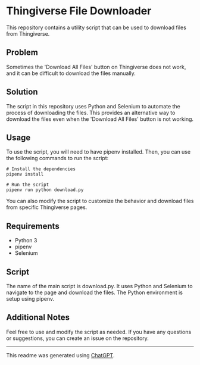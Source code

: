 # Thingiverse File Downloader

This repository contains a utility script that can be used to download files from Thingiverse.

## Problem

Sometimes the 'Download All Files' button on Thingiverse does not work, and it can be difficult to download the files manually.

## Solution

The script in this repository uses Python and Selenium to automate the process of downloading the files. This provides an alternative way to download the files even when the 'Download All Files' button is not working.

## Usage

To use the script, you will need to have pipenv installed. Then, you can use the following commands to run the script:

```
# Install the dependencies
pipenv install

# Run the script
pipenv run python download.py
```

You can also modify the script to customize the behavior and download files from specific Thingiverse pages.

## Requirements

- Python 3
- pipenv
- Selenium

## Script

The name of the main script is download.py. It uses Python and Selenium to navigate to the page and download the files. The Python environment is setup using pipenv.

## Additional Notes

Feel free to use and modify the script as needed. If you have any questions or suggestions, you can create an issue on the repository.

---

This readme was generated using [ChatGPT](https://chat.openai.com).